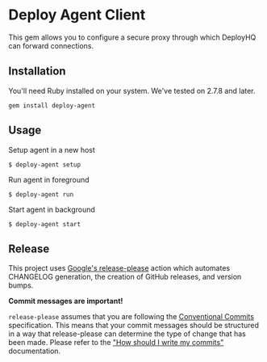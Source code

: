 # Deploy Agent Client

This gem allows you to configure a secure proxy through which DeployHQ can forward connections.

## Installation

You'll need Ruby installed on your system. We've tested on 2.7.8 and later.
```
gem install deploy-agent
```

## Usage

Setup agent in a new host
```
$ deploy-agent setup
```

Run agent in foreground
```
$ deploy-agent run
```

Start agent in background
```
$ deploy-agent start
```

## Release

This project uses [Google's release-please](https://github.com/googleapis/release-please) action which automates CHANGELOG generation, the creation of GitHub releases, and version bumps.

**Commit messages are important!**

`release-please` assumes that you are following the [Conventional Commits](https://www.conventionalcommits.org/en/v1.0.0/) specification. 
This means that your commit messages should be structured in a way that release-please can determine the type of change that has been made.
Please refer to the ["How should I write my commits"](https://github.com/googleapis/release-please?tab=readme-ov-file#how-should-i-write-my-commits) documentation.
